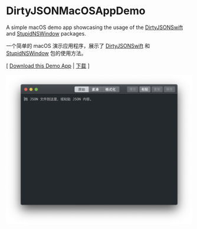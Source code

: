 # DirtyJSONMacOSAppDemo

A simple macOS demo app showcasing the usage of the [DirtyJSONSwift](https://github.com/wuyu2015/DirtyJSONSwift) and [StupidNSWindow](https://github.com/wuyu2015/StupidNSWindow) packages.

一个简单的 macOS 演示应用程序，展示了 [DirtyJSONSwift](https://github.com/wuyu2015/DirtyJSONSwift) 和 [StupidNSWindow](https://github.com/wuyu2015/StupidNSWindow) 包的使用方法。

[ [Download this Demo App](https://github.com/wuyu2015/DirtyJSONMacOSAppDemo/releases/download/1.0.0/DirtyJSON.app.zip)  |  [下载](https://github.com/wuyu2015/DirtyJSONMacOSAppDemo/releases/download/1.0.0/DirtyJSON.app.zip) ]

<img src="https://raw.githubusercontent.com/wuyu2015/DirtyJSONMacOSAppDemo/main/screenshot.png" alt="screenshot" style="zoom:100%;" />
